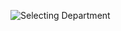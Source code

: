 ![Selecting Department](https://gm1.ggpht.com/hkZXawtwTQFHfaOJyAuBktzmYZasb6cqut0Y3yFs5n39LHHtD6rXR4-yOQv27haha9yomvahcrhDzS81h3Q9VJI7MR1iXfVlH0ESmOm1exuvSVvsE_iBH1Lt8_YV5Q6qWa9HdauA66r6Lsfd3JG-97l1SiGZk_c5wmhmpzITY8UqJp0XJOPP3y1i3F_hSo4euIRa4oIEwlgSjg-gBbu0IDQGrcor5IzgHubv0mUAScH2NgVk09SuwyWzYYjEJlDihyrSLhVCSAKhRnNcpNq-ARzQEb9GpsY9ZTfEXplRF5TVra6MNiPl5CtbJGdSrVtcJ-YncS4F8WfESe5FpmXJ5dJMWvt1hW2QDxPhRuVn1sSlT9QD8mHK3yhBnza0pEcjztquiwEpN-uJpwoxwVuIu-dAi8YuvYwxFvtwNIgJllOtz_QZI0wbiWFf0tRObxmOGydjYcTPpqwQ06t_jNJEpeAdn0Uepxj2MVxRjqksxFE_N9KM-J6nOOe_cZSeQRl14owqT91ZmvLHeceIltw9h7sN9EAseb2WkSgX_noyVAWBeYpzPJDCzGwkBZg-WaMECTK6u7Lkq05MUXGEm96HeO2xgg7R0buITiDlQCYDHupegfpO5GRRbIAXYD1oATT_TuwGwqmOo0D4GF87eNSO1wvBh3xZyPOGaXd_C99K1R-kUO1qkj4yGu_9bwfEDR8R5RXK-kaHf3W7vgc0x0ePM8wUQMn9Bg=w1440-h726-l75-ft)
